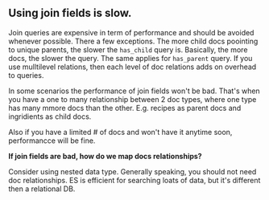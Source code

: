 ## Using join fields is slow. 

Join queries are expensive in term of performance and should be avoided whenever possible. There a few exceptions. The more child docs poointing to unique parents, the slower the `has_child` query is. Basically, the more docs, the slower the query. The same applies for `has_parent` query. If you use mulltilevel relations, then each level of doc relations adds on overhead to queries. 

In some scenarios the performance of join fields won't be bad. That's when you have a one to many relationship between 2 doc types, where one type has many mmore docs than the other. E.g. recipes as parent docs and ingridients as child docs. 

Also if you have a limited # of docs and won't have it anytime soon, performancce will be fine. 

**If join fields are bad, how do we map docs relationships?**

Consider using nested data type. Generally speaking, you should not need doc relationships. ES is efficient for searching loats of data, but it's different then a relational DB. 


